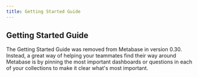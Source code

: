```yaml
---
title: Getting Started Guide
---
```


## Getting Started Guide

The Getting Started Guide was removed from Metabase in version 0.30. Instead, a great way of helping your teammates find their way around Metabase is by pinning the most important dashboards or questions in each of your collections to make it clear what's most important.